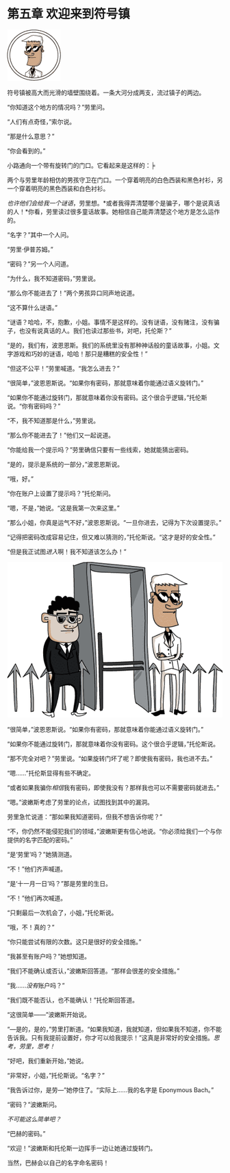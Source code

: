 # 第五章 欢迎来到符号镇

![没有标题的图片](img/035fig01.png.jpg)

符号镇被高大而光滑的墙壁围绕着。一条大河分成两支，流过镇子的两边。

“你知道这个地方的情况吗？”劳里问。

“人们有点奇怪，”索尔说。

“那是什么意思？”

“你会看到的。”

小路通向一个带有旋转门的门口。它看起来是这样的：╞

两个与劳里年龄相仿的男孩守卫在门口。一个穿着明亮的白色西装和黑色衬衫，另一个穿着明亮的黑色西装和白色衬衫。

*也许他们会给我一个谜语*，劳里想。*或者我得弄清楚哪个是骗子，哪个是说真话的人！*你看，劳里读过很多童话故事。她相信自己能弄清楚这个地方是怎么运作的。

“名字？”其中一个人问。

“劳里·伊普苏姆。”

“密码？”另一个人问道。

“为什么，我不知道密码，”劳里说。

“那么你不能进去了！”两个男孩异口同声地说道。

“这不算什么谜语。”

“谜语？哈哈，不，抱歉，小姐。事情不是这样的。没有谜语，没有赌注，没有骗子，也没有说真话的人。我们也读过那些书，对吧，托伦斯？”

“是的，我们有，波恩恩斯。我们的系统里没有那种神话般的童话故事，小姐。文字游戏和巧妙的谜语，哈哈！那只是糟糕的安全性！”

“但这不公平！”劳里喊道。“我怎么进去？”

“很简单，”波恩恩斯说。“如果你有密码，那就意味着你能通过语义旋转门。”

“如果你不能通过旋转门，那就意味着你没有密码。这个很合乎逻辑，”托伦斯说。“你有密码吗？”

“不，我不知道那是什么，”劳里说。

“那么你不能进去了！”他们又一起说道。

“你能给我一个提示吗？”劳里确信只要有一些线索，她就能猜出密码。

“是的，提示是系统的一部分，”波恩恩斯说。

“哦，好。”

“你在账户上设置了提示吗？”托伦斯问。

“嗯，不是，”她说。“这是我第一次来这里。”

“那么小姐，你真是运气不好，”波恩恩斯说。“一旦你进去，记得为下次设置提示。”

“记得把密码改成容易记住，但又难以猜测的，”托伦斯说。“这才是好的安全性。”

“但是我正试图*进入*啊！我不知道该怎么办！”

![没有标题的图片](img/037fig01.png.jpg)

“很简单，”波恩恩斯说。“如果你有密码，那就意味着你能通过语义旋转门。”

“如果你不能通过旋转门，那就意味着你没有密码。这个很合乎逻辑，”托伦斯说。

“那不完全对吧？”劳里说。“如果旋转门坏了呢？即使我有密码，我也进不去。”

“嗯……”托伦斯显得有些不确定。

“或者如果我骗你*相信*我有密码，即使我没有？那样我也可以不需要密码就进去。”

“嗯。”波嫩斯考虑了劳里的论点，试图找到其中的漏洞。

劳里急忙说道：“那如果我知道密码，但我不想告诉你呢？”

“不，你仍然不能侵犯我们的领域，”波嫩斯更有信心地说。“你必须给我们一个与你提供的名字匹配的密码。”

“是‘劳里’吗？”她猜测道。

“不！”他们齐声喊道。

“是‘十一月一日’吗？”那是劳里的生日。

“不！”他们再次喊道。

“只剩最后一次机会了，小姐，”托伦斯说。

“哦，不！真的？”

“你只能尝试有限的次数。这只是很好的安全措施。”

“我甚至有账户吗？”她想知道。

“我们不能确认或否认，”波嫩斯回答道。“那样会很差的安全措施。”

“我……*没有*账户吗？”

“我们既不能否认，也不能确认！”托伦斯回答道。

“这很简单——”波嫩斯开始说。

“—是的，是的，”劳里打断道。“如果我知道，我就知道，但如果我不知道，你不能告诉我。只有我提前设置好，你才可以给我提示！”这真是非常好的安全措施。*思考，劳里，思考！*

“好吧，我们重新开始，”她说。

“非常好，小姐，”托伦斯说。“名字？”

“我告诉过你，是劳—”她停住了。“实际上……我的名字是 Eponymous Bach。”

“密码？”波嫩斯问。

*不可能这么简单吧？*

“巴赫的密码。”

“欢迎！”波嫩斯和托伦斯一边挥手一边让她通过旋转门。

当然，巴赫会以自己的名字命名密码！
